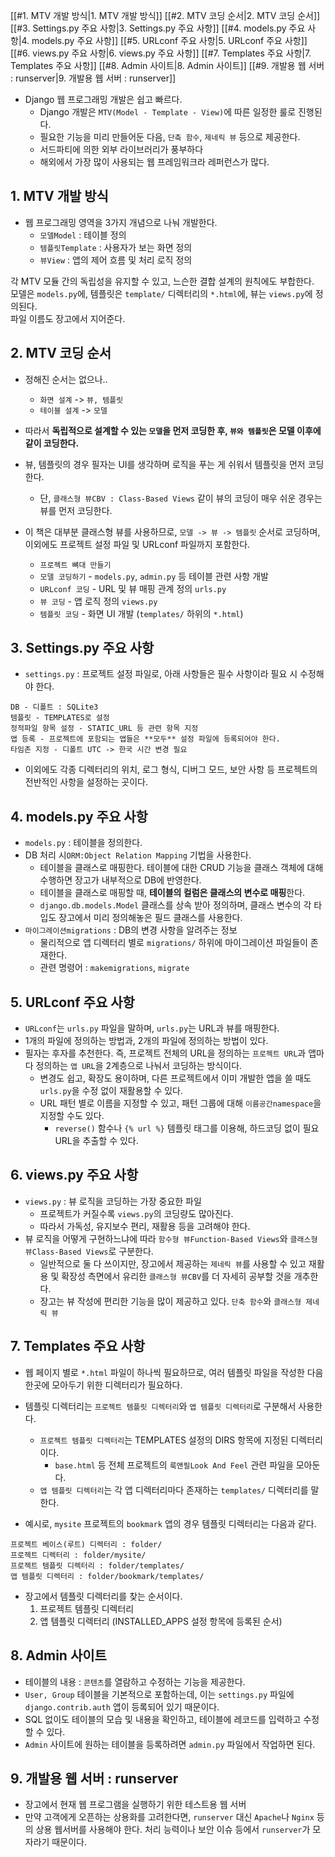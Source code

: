 [[#1. MTV 개발 방식|1. MTV 개발 방식]]
[[#2. MTV 코딩 순서|2. MTV 코딩 순서]]
[[#3. Settings.py 주요 사항|3. Settings.py 주요 사항]]
[[#4. models.py 주요 사항|4. models.py 주요 사항]]
[[#5. URLconf 주요 사항|5. URLconf 주요 사항]]
[[#6. views.py 주요 사항|6. views.py 주요 사항]]
[[#7. Templates 주요 사항|7. Templates 주요 사항]]
[[#8. Admin 사이트|8. Admin 사이트]]
[[#9. 개발용 웹 서버 : runserver|9. 개발용 웹 서버 : runserver]]

- Django 웹 프로그래밍 개발은 쉽고 빠르다.
	- Django 개발은 `MTV(Model - Template - View)`에 따른 일정한 룰로 진행된다.
	- 필요한 기능을 미리 만들어둔 다음, `단축 함수`, `제네릭 뷰` 등으로 제공한다.
	- 서드파티에 의한 외부 라이브러리가 풍부하다
	- 해외에서 가장 많이 사용되는 웹 프레임워크라 레퍼런스가 많다.

## 1. MTV 개발 방식

- 웹 프로그래밍 영역을 3가지 개념으로 나눠 개발한다.
	- `모델Model` : 테이블 정의
	- `템플릿Template` : 사용자가 보는 화면 정의
	- `뷰View` : 앱의 제어 흐름 및 처리 로직 정의

각 MTV 모듈 간의 독립성을 유지할 수 있고, 느슨한 결합 설계의 원칙에도 부합한다.  
모델은 `models.py`에, 템플릿은 `template/` 디렉터리의 `*.html`에, 뷰는 `views.py`에 정의된다.   
파일 이름도 장고에서 지어준다. 

## 2. MTV 코딩 순서
- 정해진 순서는 없으나..
	- `화면 설계` -> `뷰, 템플릿`
	- `테이블 설계` -> `모델`
- 따라서 **독립적으로 설계할 수 있는 `모델`을 먼저 코딩한 후, `뷰와 템플릿`은 모델 이후에 같이 코딩한다.**
- 뷰, 템플릿의 경우 필자는 UI를 생각하며 로직을 푸는 게 쉬워서 템플릿을 먼저 코딩한다.
	- 단, `클래스형 뷰CBV : Class-Based Views` 같이 뷰의 코딩이 매우 쉬운 경우는 뷰를 먼저 코딩한다.

- 이 책은 대부분 클래스형 뷰를 사용하므로, `모델 -> 뷰 -> 템플릿` 순서로 코딩하며, 이외에도 프로젝트 설정 파일 및 URLconf 파일까지 포함한다. 
	- `프로젝트 뼈대 만들기`
	- `모델 코딩하기` - `models.py`, `admin.py`  등 테이블 관련 사항 개발
	- `URLconf 코딩` - URL 및 뷰 매핑 관계 정의 `urls.py`
	- `뷰 코딩` - 앱 로직 정의 `views.py`
	- `템플릿 코딩` - 화면 UI 개발 (`templates/` 하위의 `*.html`)

## 3. Settings.py 주요 사항
- `settings.py` : 프로젝트 설정 파일로, 아래 사항들은 필수 사항이라 필요 시 수정해야 한다.
```
DB - 디폴트 : SQLite3
템플릿 - TEMPLATES로 설정
정적파일 항목 설정 - STATIC_URL 등 관련 항목 지정
앱 등록 - 프로젝트에 포함되는 앱들은 **모두** 설정 파일에 등록되어야 한다.
타임존 지정 - 디폴트 UTC -> 한국 시간 변경 필요
```
- 이외에도 각종 디렉터리의 위치, 로그 형식, 디버그 모드, 보안 사항 등 프로젝트의 전반적인 사항을 설정하는 곳이다.

## 4. models.py 주요 사항
- `models.py` : 테이블을 정의한다.
- DB 처리 시`ORM:Object Relation Mapping` 기법을 사용한다.
	- 테이블을 클래스로 매핑한다. 테이블에 대한 CRUD 기능을 클래스 객체에 대해 수행하면 장고가 내부적으로 DB에 반영한다.
	- 테이블을 클래스로 매핑할 때, **테이블의 컬럼은 클래스의 변수로 매핑**한다.
	- `django.db.models.Model` 클래스를 상속 받아 정의하며, 클래스 변수의 각 타입도 장고에서 미리 정의해놓은 필드 클래스를 사용한다.
- `마이그레이션migrations` : DB의 변경 사항을 알려주는 정보
	- 물리적으로 앱 디렉터리 별로 `migrations/` 하위에 마이그레이션 파일들이 존재한다.
	- 관련 명령어 : `makemigrations`, `migrate`

## 5. URLconf 주요 사항
- `URLconf`는 `urls.py` 파일을 말하며, `urls.py`는 URL과 뷰를 매핑한다.
- 1개의 파일에 정의하는 방법과, 2개의 파일에 정의하는 방법이 있다. 
- 필자는 후자를 추천한다. 즉, 프로젝트 전체의 URL을 정의하는 `프로젝트 URL`과 앱마다 정의하는 `앱 URL`을 2계층으로 나눠서 코딩하는 방식이다.
	- 변경도 쉽고, 확장도 용이하며, 다른 프로젝트에서 이미 개발한 앱을 쓸 때도 `urls.py`을 수정 없이 재활용할 수 있다.
	- URL 패턴 별로 이름을 지정할 수 있고, 패턴 그룹에 대해 `이름공간namespace`을 지정할 수도 있다.
		- `reverse()` 함수나 `{% url %}` 템플릿 태그를 이용해, 하드코딩 없이 필요 URL을 추출할 수 있다.

## 6. views.py 주요 사항
- `views.py` : 뷰 로직을 코딩하는 가장 중요한 파일
	- 프로젝트가 커질수록 `views.py`의 코딩량도 많아진다. 
	- 따라서 가독성, 유지보수 편리, 재활용 등을 고려해야 한다.
- 뷰 로직을 어떻게 구현하느냐에 따라 `함수형 뷰Function-Based Views`와 `클래스형 뷰Class-Based Views`로 구분한다. 
	- 일반적으로 둘 다 쓰이지만, 장고에서 제공하는 `제네릭 뷰`를 사용할 수 있고 재활용 및 확장성 측면에서 유리한 `클래스형 뷰CBV`를 더 자세히 공부할 것을 개추한다.
	- 장고는 뷰 작성에 편리한 기능을 많이 제공하고 있다. `단축 함수`와 `클래스형 제네릭 뷰`

## 7. Templates 주요 사항
- 웹 페이지 별로 `*.html` 파일이 하나씩 필요하므로, 여러 템플릿 파일을 작성한 다음 한곳에 모아두기 위한 디렉터리가 필요하다.
- 템플릿 디렉터리는 `프로젝트 템플릿 디렉터리`와 `앱 템플릿 디렉터리`로 구분해서 사용한다.
	- `프로젝트 템플릿 디렉터리`는 TEMPLATES 설정의 DIRS 항목에 지정된 디렉터리이다.
		- `base.html` 등 전체 프로젝트의 `룩앤필Look And Feel` 관련 파일을 모아둔다.
	- `앱 템플릿 디렉터리`는 각 앱 디렉터리마다 존재하는 `templates/` 디렉터리를 말한다.

- 예시로, `mysite` 프로젝트의 `bookmark` 앱의 경우 템플릿 디렉터리는 다음과 같다.
```
프로젝트 베이스(루트) 디렉터리 : folder/
프로젝트 디렉터리 : folder/mysite/
프로젝트 템플릿 디렉터리 : folder/templates/
앱 템플릿 디렉터리 : folder/bookmark/templates/
```

- 장고에서 템플릿 디렉터리를 찾는 순서이다.
	1. 프로젝트 템플릿 디렉터리
	2. 앱 템플릿 디렉터리 (INSTALLED_APPS 설정 항목에 등록된 순서)

## 8. Admin 사이트
- 테이블의 내용 : `콘텐츠`를 열람하고 수정하는 기능을 제공한다.
- `User, Group` 테이블을 기본적으로 포함하는데, 이는 `settings.py` 파일에 `django.contrib.auth` 앱이 등록되어 있기 때문이다.
- SQL 없이도 테이블의 모습 및 내용을 확인하고, 테이블에 레코드를 입력하고 수정할 수 있다.
- `Admin` 사이트에 원하는 테이블을 등록하려면 `admin.py` 파일에서 작업하면 된다.

## 9. 개발용 웹 서버 : runserver
- 장고에서 현재 웹 프로그램을 실행하기 위한 테스트용 웹 서버
- 만약 고객에게 오픈하는 상용화를 고려한다면, `runserver` 대신 `Apache`나 `Nginx` 등의 상용 웹서버를 사용해야 한다. 처리 능력이나 보안 이슈 등에서 `runserver`가 모자라기 때문이다.